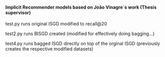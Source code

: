 #### Implicit Recommender models based on João Vinagre´s work (Thesis supervisor)
test.py runs original ISGD modified to recall@20

test2.py runs BISGD created (modified for effectively doing bagging...)

test4.py runs bagged ISGD directly on top of the orginal ISGD (previously creates the respective modified datasets)
